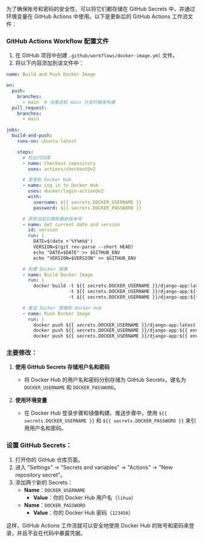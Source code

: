 为了确保账号和密码的安全性，可以将它们都存储在 GitHub Secrets 中，并通过环境变量在 GitHub Actions 中使用。以下是更新后的 GitHub Actions 工作流文件：

### GitHub Actions Workflow 配置文件

1. 在 GitHub 项目中创建 `.github/workflows/docker-image.yml` 文件。
2. 将以下内容添加到该文件中：

```yaml
name: Build and Push Docker Image

on:
  push:
    branches:
      - main  # 当推送到 main 分支时触发构建
  pull_request:
    branches:
      - main

jobs:
  build-and-push:
    runs-on: ubuntu-latest

    steps:
      # 检出代码库
      - name: Checkout repository
        uses: actions/checkout@v2

      # 登录到 Docker Hub
      - name: Log in to Docker Hub
        uses: docker/login-action@v2
        with:
          username: ${{ secrets.DOCKER_USERNAME }}
          password: ${{ secrets.DOCKER_PASSWORD }}

      # 获取当前日期和最新版本号
      - name: Get current date and version
        id: version
        run: |
          DATE=$(date +'%Y%m%d')
          VERSION=$(git rev-parse --short HEAD)
          echo "DATE=$DATE" >> $GITHUB_ENV
          echo "VERSION=$VERSION" >> $GITHUB_ENV

      # 构建 Docker 镜像
      - name: Build Docker Image
        run: |
          docker build -t ${{ secrets.DOCKER_USERNAME }}/django-app:latest \
                       -t ${{ secrets.DOCKER_USERNAME }}/django-app:${{ env.DATE }} \
                       -t ${{ secrets.DOCKER_USERNAME }}/django-app:${{ env.VERSION }} .

      # 推送 Docker 镜像到 Docker Hub
      - name: Push Docker Image
        run: |
          docker push ${{ secrets.DOCKER_USERNAME }}/django-app:latest
          docker push ${{ secrets.DOCKER_USERNAME }}/django-app:${{ env.DATE }}
          docker push ${{ secrets.DOCKER_USERNAME }}/django-app:${{ env.VERSION }}
```

### 主要修改：

1. **使用 GitHub Secrets 存储用户名和密码**
   - 将 Docker Hub 的用户名和密码分别存储为 GitHub Secrets，键名为 `DOCKER_USERNAME` 和 `DOCKER_PASSWORD`。

2. **使用环境变量**
   - 在 Docker Hub 登录步骤和镜像构建、推送步骤中，使用 `${{ secrets.DOCKER_USERNAME }}` 和 `${{ secrets.DOCKER_PASSWORD }}` 来引用用户名和密码。

### 设置 GitHub Secrets：

1. 打开你的 GitHub 仓库页面。
2. 进入 "Settings" -> "Secrets and variables" -> "Actions" -> "New repository secret"。
3. 添加两个新的 Secrets：
   - **Name**：`DOCKER_USERNAME`
     - **Value**：你的 Docker Hub 用户名（`lihua`）
   - **Name**：`DOCKER_PASSWORD`
     - **Value**：你的 Docker Hub 密码（`123456`）

这样，GitHub Actions 工作流就可以安全地使用 Docker Hub 的账号和密码来登录，并且不会在代码中暴露凭据。